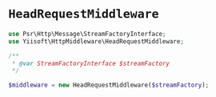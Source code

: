 # `HeadRequestMiddleware`
```php
use Psr\Http\Message\StreamFactoryInterface;
use Yiisoft\HttpMiddleware\HeadRequestMiddleware;

/**
 * @var StreamFactoryInterface $streamFactory 
 */

$middleware = new HeadRequestMiddleware($streamFactory);
```
